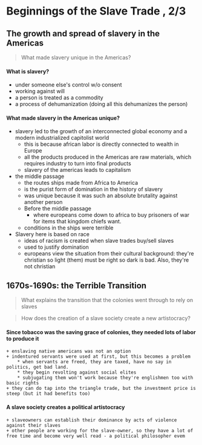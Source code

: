 # Beginnings of the Slave Trade , 2/3

## The growth and spread of slavery in the Americas
> What made slavery unique in the Americas?

#### What is slavery?
- under someone else's control w/o consent
- working against will
- a person is treated as a commodity
- a process of dehumanization (doing all this dehumanizes the person)

#### What made slavery in the Americas unique?
- slavery led to the growth of an interconnected global economy and a modern industrialized capitolist world
    + this is because african labor is directly connected to wealth in Europe
    + all the products produced in the Americas are raw materials, which requires industry to turn into final products
    + slavery of the americas leads to capitalism
- the middle passage
    + the routes ships made from Africa to America
    + is the purist form of domination in the history of slavery
    + was unique because it was such an absolute brutality against another person
    + Before the middle passage
        - where europeans come down to africa to buy prisoners of war for items that kingdom chiefs want.
    + conditions in the ships were terrible
- Slavery here is based on race
    + ideas of racism is created when slave trades buy/sell slaves
    + used to justify domination
    + europeans view the situation from their cultural background: they're christian so light (them) must be right so dark is bad. Also, they're not christian


## 1670s-1690s: the Terrible Transition
> What explains the transition that the colonies went through to rely on slaves  

> How does the creation of a slave society create a new artistocracy?

#### Since tobacco was the saving grace of colonies, they needed lots of labor to produce it
    + enslaving native americans was not an option
    + indentured servants were used at first, but this becomes a problem
        * when servants are freed, they are taxed, have no say in politics, get bad land.
        * they begin revolting against social elites
        * subjugating them won't work because they're englishmen too with basic rights
    + they can do tap into the triangle trade, but the investment price is steep (but it had benefits too)

#### A slave society creates a political artistocracy
    + slaveowners can establish their dominance by acts of violence against their slaves
    + other people are working for the slave-owner, so they have a lot of free time and become very well read - a political philosopher evem
